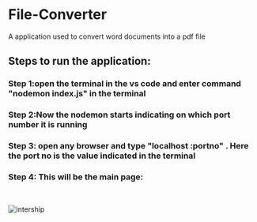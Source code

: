 # File-Converter
A application used to convert word documents into a pdf file 
## Steps to run the application:
### Step 1:open the terminal in the vs code and enter command "nodemon index.js" in the terminal
### Step 2:Now the nodemon starts indicating on which port number it is running 
### Step 3: open any browser and type "localhost :portno" . Here the port no is the value indicated in the terminal
### Step 4: This will be the main page:<br>
<br>


![intership](https://github.com/AkashkumarAK/File-Converter/assets/83581531/e49b2167-e85d-4880-a4ee-bf76b32a16df)
